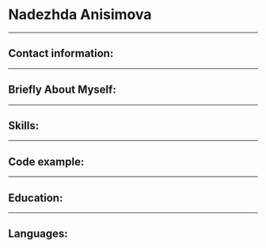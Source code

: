 # Nadezhda Anisimova
***
## Contact information:

***
## Briefly About Myself:

***
## Skills:

***
## Code example:

***
## Education:

***
## Languages:

